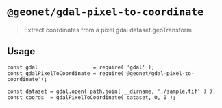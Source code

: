 # `@geonet/gdal-pixel-to-coordinate`

> Extract coordinates from a pixel gdal dataset.geoTransform

## Usage

```
const gdal                  = require( 'gdal' );
const gdalPixelToCoordinate = require('@geonet/gdal-pixel-to-coordinate');

const dataset = gdal.open( path.join( __dirname, './sample.tif' ) );
const coords  = gdalPixelToCoordinate( dataset, 0, 0 );
```

